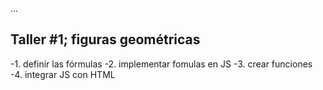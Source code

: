 ...
## Taller #1; figuras geométricas

-1. definir las fórmulas
-2. implementar fomulas en JS
-3. crear funciones
-4. integrar JS con HTML